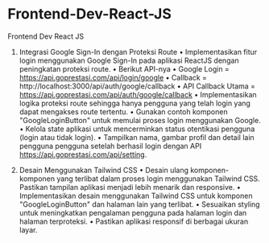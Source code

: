 ﻿# Frontend-Dev-React-JS
 
Frontend Dev React JS
1. Integrasi Google Sign-In dengan Proteksi Route
• Implementasikan fitur login menggunakan Google Sign-In pada aplikasi
ReactJS dengan peningkatan proteksi route.
• Berikut API-nya
• Google Login = https://api.goprestasi.com/api/login/google
• Callback = http://localhost:3000/api/auth/google/callback
• API Callback Utama =
https://api.goprestasi.com/api/auth/google/callback
• Implementasikan logika proteksi route sehingga hanya pengguna yang
telah login yang dapat mengakses route tertentu.
• Gunakan contoh komponen "GoogleLoginButton" untuk memulai
proses login menggunakan Google.
• Kelola state aplikasi untuk mencerminkan status otentikasi pengguna
(login atau tidak login).
• Tampilkan nama, gambar profil dan detail lain pengguna pengguna
setelah berhasil login dengan API
https://api.goprestasi.com/api/setting.

2. Desain Menggunakan Tailwind CSS
• Desain ulang komponen-komponen yang terlibat dalam proses login
menggunakan Tailwind CSS. Pastikan tampilan aplikasi menjadi lebih
menarik dan responsive.
• Implementasikan desain menggunakan Tailwind CSS untuk komponen
"GoogleLoginButton" dan halaman lain yang terlibat.
• Sesuaikan styling untuk meningkatkan pengalaman pengguna pada
halaman login dan halaman terproteksi.
• Pastikan aplikasi responsif di berbagai ukuran layar.
